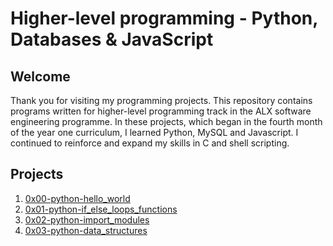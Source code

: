 # Higher-level programming - Python, Databases & JavaScript

## Welcome
Thank you for visiting my programming projects. This repository contains programs written for higher-level programming track in the ALX software engineering programme. In these projects, which began in the fourth month of the year one curriculum, I learned Python, MySQL and Javascript. I continued to reinforce and expand my skills in C and shell scripting.

## Projects
1. [0x00-python-hello_world](./0x00-python-hello_world)
2. [0x01-python-if_else_loops_functions](./0x01-python-if_else_loops_functions)
3. [0x02-python-import_modules](./0x02-python-import_modules)
4. [0x03-python-data_structures](./0x03-python-data_structures)